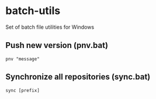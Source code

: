 # batch-utils
Set of batch file utilities for Windows

## Push new version (pnv.bat)

```batch
pnv "message"
```

## Synchronize all repositories (sync.bat)

```batch
sync [prefix]
```
